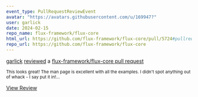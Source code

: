 ```yaml
---
event_type: PullRequestReviewEvent
avatar: "https://avatars.githubusercontent.com/u/169947?"
user: garlick
date: 2024-02-15
repo_name: flux-framework/flux-core
html_url: https://github.com/flux-framework/flux-core/pull/5724#pullrequestreview-1884094025
repo_url: https://github.com/flux-framework/flux-core
---
```


<a href='https://github.com/garlick' target='_blank'>garlick</a> <a href='https://github.com/flux-framework/flux-core/pull/5724#pullrequestreview-1884094025' target='_blank'>reviewed</a> a <a href='https://github.com/flux-framework/flux-core/pull/5724' target='_blank'>flux-framework/flux-core pull request</a>

<small>This looks great!  The man page is excellent with all the examples.  I didn't spot anything out of whack - I say put it in!...</small>

<a href='https://github.com/flux-framework/flux-core/pull/5724#pullrequestreview-1884094025' target='_blank'>View Review</a>